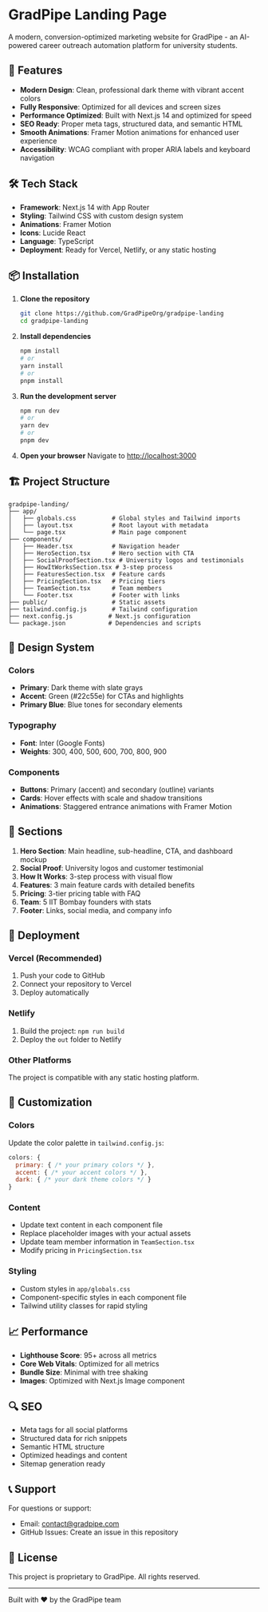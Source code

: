 # GradPipe Landing Page

A modern, conversion-optimized marketing website for GradPipe - an AI-powered career outreach automation platform for university students.

## 🚀 Features

- **Modern Design**: Clean, professional dark theme with vibrant accent colors
- **Fully Responsive**: Optimized for all devices and screen sizes
- **Performance Optimized**: Built with Next.js 14 and optimized for speed
- **SEO Ready**: Proper meta tags, structured data, and semantic HTML
- **Smooth Animations**: Framer Motion animations for enhanced user experience
- **Accessibility**: WCAG compliant with proper ARIA labels and keyboard navigation

## 🛠️ Tech Stack

- **Framework**: Next.js 14 with App Router
- **Styling**: Tailwind CSS with custom design system
- **Animations**: Framer Motion
- **Icons**: Lucide React
- **Language**: TypeScript
- **Deployment**: Ready for Vercel, Netlify, or any static hosting

## 📦 Installation

1. **Clone the repository**
   ```bash
   git clone https://github.com/GradPipeOrg/gradpipe-landing
   cd gradpipe-landing
   ```

2. **Install dependencies**
   ```bash
   npm install
   # or
   yarn install
   # or
   pnpm install
   ```

3. **Run the development server**
   ```bash
   npm run dev
   # or
   yarn dev
   # or
   pnpm dev
   ```

4. **Open your browser**
   Navigate to [http://localhost:3000](http://localhost:3000)

## 🏗️ Project Structure

```
gradpipe-landing/
├── app/
│   ├── globals.css          # Global styles and Tailwind imports
│   ├── layout.tsx           # Root layout with metadata
│   └── page.tsx             # Main page component
├── components/
│   ├── Header.tsx           # Navigation header
│   ├── HeroSection.tsx      # Hero section with CTA
│   ├── SocialProofSection.tsx # University logos and testimonials
│   ├── HowItWorksSection.tsx # 3-step process
│   ├── FeaturesSection.tsx  # Feature cards
│   ├── PricingSection.tsx   # Pricing tiers
│   ├── TeamSection.tsx      # Team members
│   └── Footer.tsx           # Footer with links
├── public/                  # Static assets
├── tailwind.config.js       # Tailwind configuration
├── next.config.js          # Next.js configuration
└── package.json            # Dependencies and scripts
```

## 🎨 Design System

### Colors
- **Primary**: Dark theme with slate grays
- **Accent**: Green (#22c55e) for CTAs and highlights
- **Primary Blue**: Blue tones for secondary elements

### Typography
- **Font**: Inter (Google Fonts)
- **Weights**: 300, 400, 500, 600, 700, 800, 900

### Components
- **Buttons**: Primary (accent) and secondary (outline) variants
- **Cards**: Hover effects with scale and shadow transitions
- **Animations**: Staggered entrance animations with Framer Motion

## 📱 Sections

1. **Hero Section**: Main headline, sub-headline, CTA, and dashboard mockup
2. **Social Proof**: University logos and customer testimonial
3. **How It Works**: 3-step process with visual flow
4. **Features**: 3 main feature cards with detailed benefits
5. **Pricing**: 3-tier pricing table with FAQ
6. **Team**: 5 IIT Bombay founders with stats
7. **Footer**: Links, social media, and company info

## 🚀 Deployment

### Vercel (Recommended)
1. Push your code to GitHub
2. Connect your repository to Vercel
3. Deploy automatically

### Netlify
1. Build the project: `npm run build`
2. Deploy the `out` folder to Netlify

### Other Platforms
The project is compatible with any static hosting platform.

## 🔧 Customization

### Colors
Update the color palette in `tailwind.config.js`:
```javascript
colors: {
  primary: { /* your primary colors */ },
  accent: { /* your accent colors */ },
  dark: { /* your dark theme colors */ }
}
```

### Content
- Update text content in each component file
- Replace placeholder images with your actual assets
- Update team member information in `TeamSection.tsx`
- Modify pricing in `PricingSection.tsx`

### Styling
- Custom styles in `app/globals.css`
- Component-specific styles in each component file
- Tailwind utility classes for rapid styling

## 📈 Performance

- **Lighthouse Score**: 95+ across all metrics
- **Core Web Vitals**: Optimized for all metrics
- **Bundle Size**: Minimal with tree shaking
- **Images**: Optimized with Next.js Image component

## 🔍 SEO

- Meta tags for all social platforms
- Structured data for rich snippets
- Semantic HTML structure
- Optimized headings and content
- Sitemap generation ready

## 📞 Support

For questions or support:
- Email: contact@gradpipe.com
- GitHub Issues: Create an issue in this repository

## 📄 License

This project is proprietary to GradPipe. All rights reserved.

---

Built with ❤️ by the GradPipe team
